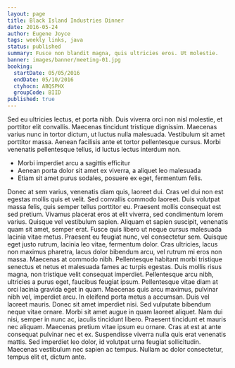 ```yaml
---
layout: page
title: Black Island Industries Dinner
date: 2016-05-24
author: Eugene Joyce
tags: weekly links, java
status: published
summary: Fusce non blandit magna, quis ultricies eros. Ut molestie.
banner: images/banner/meeting-01.jpg
booking:
  startDate: 05/05/2016
  endDate: 05/10/2016
  ctyhocn: ABQSPHX
  groupCode: BIID
published: true
---
```

Sed eu ultricies lectus, et porta nibh. Duis viverra orci non nisl molestie, et porttitor elit convallis. Maecenas tincidunt tristique dignissim. Maecenas varius nunc in tortor dictum, ut luctus nulla malesuada. Vestibulum sit amet porttitor massa. Aenean facilisis ante et tortor pellentesque cursus. Morbi venenatis pellentesque tellus, id luctus lectus interdum non.

* Morbi imperdiet arcu a sagittis efficitur
* Aenean porta dolor sit amet ex viverra, a aliquet leo malesuada
* Etiam sit amet purus sodales, posuere ex eget, fermentum felis.

Donec at sem varius, venenatis diam quis, laoreet dui. Cras vel dui non est egestas mollis quis et velit. Sed convallis commodo laoreet. Duis volutpat massa felis, quis semper tellus porttitor eu. Praesent mollis consequat est sed pretium. Vivamus placerat eros at elit viverra, sed condimentum lorem varius. Quisque vel vestibulum sapien. Aliquam et sapien suscipit, venenatis quam sit amet, semper erat. Fusce quis libero ut neque cursus malesuada lacinia vitae metus. Praesent eu feugiat nunc, vel consectetur sem. Quisque eget justo rutrum, lacinia leo vitae, fermentum dolor. Cras ultricies, lacus non maximus pharetra, lacus dolor bibendum arcu, vel rutrum mi eros non massa. Maecenas at commodo nibh. Pellentesque habitant morbi tristique senectus et netus et malesuada fames ac turpis egestas. Duis mollis risus magna, non tristique velit consequat imperdiet.
Pellentesque arcu nibh, ultricies a purus eget, faucibus feugiat ipsum. Pellentesque vitae diam at orci lacinia gravida eget in quam. Maecenas quis arcu maximus, pulvinar nibh vel, imperdiet arcu. In eleifend porta metus a accumsan. Duis vel laoreet mauris. Donec sit amet imperdiet nisi. Sed vulputate bibendum neque vitae ornare. Morbi sit amet augue in quam laoreet aliquet. Nam dui nisi, semper in nunc ac, iaculis tincidunt libero. Praesent tincidunt et mauris nec aliquam. Maecenas pretium vitae ipsum eu ornare. Cras at est at ante consequat pulvinar nec et ex. Suspendisse viverra nulla quis erat venenatis mattis. Sed imperdiet leo dolor, id volutpat urna feugiat sollicitudin. Maecenas vestibulum nec sapien ac tempus. Nullam ac dolor consectetur, tempus elit et, dictum ante.
